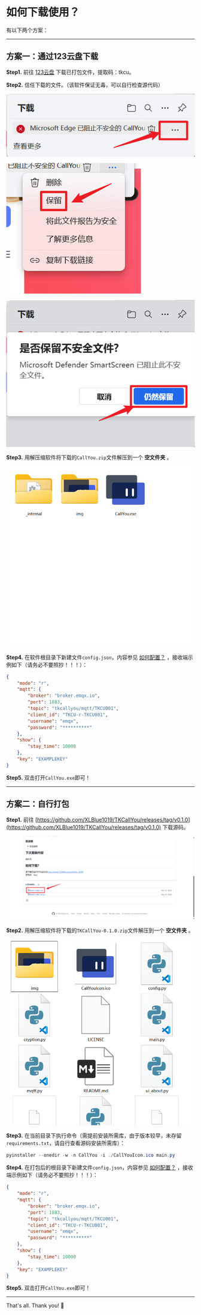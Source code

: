 # 如何下载使用？

有以下两个方案：

---

## 方案一：通过123云盘下载

**Step1.** 前往 [123云盘](https://www.123684.com/s/GkrKjv-jE78d) 下载已打包文件，提取码：tkcu。

**Step2.** 信任下载的文件。（该软件保证无毒，可以自行检查源代码）

![S1.2.1](./img/1-1.png)

![S1.2.2](./img/1-2.png)

![S1.2.3](./img/1-3.png)

**Step3.** 用解压缩软件将下载的`CallYou.zip`文件解压到一个 **空文件夹** 。

![S1.3](./img/1-4.png)

**Step4.** 在软件根目录下新建文件`config.json`，内容参见 [如何配置？](./config.md) ，接收端示例如下（请务必不要照抄！！！）：

```json
{
    "mode": "r",
    "mqtt": {
        "broker": "broker.emqx.io",
        "port": 1883,
        "topic": "tkcallyou/mqtt/TKCU001",
        "client_id": "TKCU-r-TKCU001",
        "username": "emqx",
        "password": "**********"
    },
    "show": {
        "stay_time": 10000
    },
    "key": "EXAMPLEKEY"
}
```

**Step5.** 双击打开`CallYou.exe`即可！

---

## 方案二：自行打包

**Step1.** 前往 [https://github.com/XLBlue1019/TKCallYou/releases/tag/v0.1.0](https://github.com/XLBlue1019/TKCallYou/releases/tag/v0.1.0) 下载源码。

![S2.1](./img/1-5.png)

**Step2.** 用解压缩软件将下载的`TKCallYou-0.1.0.zip`文件解压到一个 **空文件夹** 。

![S2.2](./img/1-6.png)

**Step3.** 在当前目录下执行命令（需提前安装所需库，由于版本较早，未存留`requirements.txt`，请自行查看源码安装所需库）：

```powershell
pyinstaller --onedir -w -n CallYou -i ./CallYouIcon.ico main.py
```

**Step4.** 在打包后的根目录下新建文件`config.json`，内容参见 [如何配置？](./config.md) ，接收端示例如下（请务必不要照抄！！！）：

```json
{
    "mode": "r",
    "mqtt": {
        "broker": "broker.emqx.io",
        "port": 1883,
        "topic": "tkcallyou/mqtt/TKCU001",
        "client_id": "TKCU-r-TKCU001",
        "username": "emqx",
        "password": "**********"
    },
    "show": {
        "stay_time": 10000
    },
    "key": "EXAMPLEKEY"
}
```

**Step5.** 双击打开`CallYou.exe`即可！

---

That's all. Thank you! 🌚